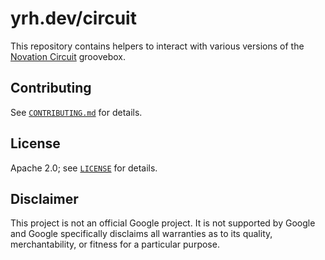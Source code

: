 # yrh.dev/circuit

This repository contains helpers to interact with various versions of the [Novation Circuit](https://novationmusic.com/en/circuit) groovebox.

## Contributing

See [`CONTRIBUTING.md`](CONTRIBUTING.md) for details.

## License

Apache 2.0; see [`LICENSE`](LICENSE) for details.

## Disclaimer

This project is not an official Google project. It is not supported by
Google and Google specifically disclaims all warranties as to its quality,
merchantability, or fitness for a particular purpose.
